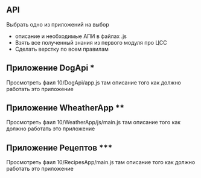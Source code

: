 ## API   
Выбрать одно из приложений на выбор 
- описание и необходимые АПИ в файлах .js 
- Взять все полученный знания из первого модуля про ЦСС 
- Сделать верстку по всем правилам


## Приложение DogApi *   
Просмотреть фаил 10/DogApi/app.js там описание того как должно работать это приложение

## Приложение WheatherApp **  
Просмотреть фаил 10/WeatherApp/js/main.js там описание того как должно работать это приложение  

## Приложение Рецептов ***
Просмотреть фаил 10/RecipesApp/main.js там описание того как должно работать это приложение  